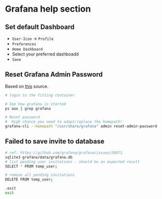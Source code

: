 # Grafana help section

## Set default Dashboard

* `User-Icon` -> `Profile`
* `Preferences`
* `Home Dashboard`
* Select your preferred dashboadd
* `Save`

## Reset Grafana Admin Password

Based on [this](https://community.grafana.com/t/how-do-i-reset-admin-password/76895) source.

```bash
# login to the fitting container

# See how grafana is started
ps aux | grep grafana

# Reset password
#  High chance you need to adapt/replace the homepath!
grafana-cli --homepath "/usr/share/grafana" admin reset-admin-password "<string: the_administrativ_password"
```

## Failed to save invite to database

```bash
# ref: https://github.com/grafana/grafana/issues/28871
sqlite3 grafana/data/grafana.db
# list pending user invitations - should be an expected result
SELECT * FROM temp_user;

# remove all pending invitations
DELETE FROM temp_user;

.exit
exit
```

